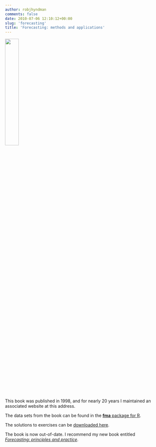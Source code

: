```yaml
---
author: robjhyndman
comments: false
date: 2010-07-06 12:10:12+00:00
slug: 'forecasting'
title: 'Forecasting: methods and applications'
---
```


<img src='../img/fma.jpg' width=30%>


This book was published in 1998, and for nearly 20 years I maintained an associated website at this address.

The data sets from the book can be found in the [**fma** package for R](http://pkg.robjhyndman.com/fma/).

The solutions to exercises can be [downloaded here](/files/solutions.pdf).

The book is now out-of-date. I recommend my new book entitled [*Forecasting: principles and practice*](http://Otexts.org/fpp3/).




